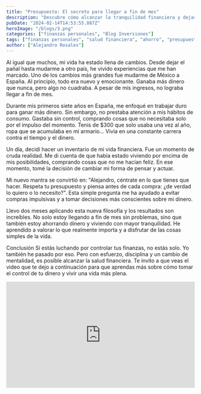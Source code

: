 ```yaml
---
title: "Presupuesto: El secreto para llegar a fin de mes"
description: "Descubre cómo alcanzar la tranquilidad financiera y dejar atrás las deudas. Una historia personal de transformación y consejos prácticos para tomar el control de tu dinero."
pubDate: "2024-02-14T14:53:55.887Z"
heroImage: "/blogs/3.png"
categories: ["finanzas personales", "Blog Inversiones"]
tags: ["finanzas personales", "salud financiera", "ahorro", "presupuesto", "control de gastos"]
author: ["Alejandro Rosales"]
---
```


Al igual que muchos, mi vida ha estado llena de cambios. Desde dejar el pañal hasta mudarme a otro país, he vivido experiencias que me han marcado. Uno de los cambios más grandes fue mudarme de México a España. Al principio, todo era nuevo y emocionante. Ganaba más dinero que nunca, pero algo no cuadraba. A pesar de mis ingresos, no lograba llegar a fin de mes.

Durante mis primeros siete años en España, me enfoqué en trabajar duro para ganar más dinero. Sin embargo, no prestaba atención a mis hábitos de consumo. Gastaba sin control, comprando cosas que no necesitaba solo por el impulso del momento. Tenis de $300 que solo usaba una vez al año, ropa que se acumulaba en mi armario... Vivía en una constante carrera contra el tiempo y el dinero.

Un día, decidí hacer un inventario de mi vida financiera. Fue un momento de cruda realidad. Me di cuenta de que había estado viviendo por encima de mis posibilidades, comprando cosas que no me hacían feliz. En ese momento, tomé la decisión de cambiar mi forma de pensar y actuar.

Mi nuevo mantra se convirtió en: "Alejandro, céntrate en lo que tienes que hacer. Respeta tu presupuesto y piensa antes de cada compra: ¿de verdad lo quiero o lo necesito?". Esta simple pregunta me ha ayudado a evitar compras impulsivas y a tomar decisiones más conscientes sobre mi dinero.

Llevo dos meses aplicando esta nueva filosofía y los resultados son increíbles. No solo estoy llegando a fin de mes sin problemas, sino que también estoy ahorrando dinero y viviendo con mayor tranquilidad. He aprendido a valorar lo que realmente importa y a disfrutar de las cosas simples de la vida.

Conclusión
Si estás luchando por controlar tus finanzas, no estás solo. Yo también he pasado por eso. Pero con esfuerzo, disciplina y un cambio de mentalidad, es posible alcanzar la salud financiera. Te invito a que veas el video que te dejo a continuación para que aprendas más sobre cómo tomar el control de tu dinero y vivir una vida más plena.

<div class="iframe-container" style="position: relative; width: 100%; height: 0; padding-bottom: 56.25%; overflow: hidden;">
  <iframe width="560" height="315" src="https://www.youtube.com/embed/CgJeVy_ySZQ?si=m-oFb4neePl68fZe" title="YouTube video player" frameborder="0" allow="accelerometer; autoplay; clipboard-write; encrypted-media; gyroscope; picture-in-picture; web-share" allowfullscreen style="position: absolute; top: 0; left: 0; width: 100%; height: 100%; border: none;"></iframe>
</div>